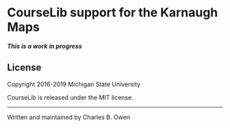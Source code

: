 # CourseLib support for the Karnaugh Maps



***This is a work in progress***


## License

Copyright 2016-2019 Michigan State University

CourseLib is released under the MIT license.

* * *

Written and maintained by Charles B. Owen

